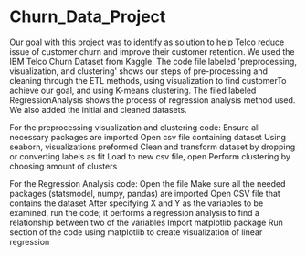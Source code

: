 # Churn_Data_Project
Our goal with this project was to identify as solution to help Telco reduce issue of customer churn and improve their customer retention. We used the IBM Telco Churn Dataset from Kaggle. The code file labeled 'preprocessing, visualization, and clustering' shows our steps of pre-processing and cleaning through the ETL methods, using visualization to find customerTo achieve our goal, and using K-means clustering. The filed labeled RegressionAnalysis shows the process of regression analysis method used. We also added the initial and cleaned datasets.

For the preprocessing visualization and clustering code:
Ensure all necessary packages are imported
Open csv file containing dataset
Using seaborn, visualizations preformed
Clean and transform dataset by dropping or converting labels as fit
Load to new csv file, open
Perform clustering by choosing amount of clusters

For the Regression Analysis code:
Open the file
Make sure all the needed packages (statsmodel, numpy, pandas) are imported
Open CSV file that contains the dataset
After specifying X and Y as the variables to be examined, run the code; it performs a regression analysis to find a relationship between two of the variables
Import matplotlib package
Run section of the code using matplotlib to create visualization of linear regression
